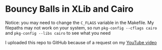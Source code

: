 # Bouncy Balls in XLib and Cairo
Notice: you may need to change the `C_FLAGS` variable in the Makefile. My filepaths may not work on your system, so run `pkg-config --cflags cairo` and `pkg-config --libs cairo` to see what you need

I uploaded this repo to GitHub because of a request on my [YouTube video](https://www.youtube.com/watch?v=xewb9CWbEP4)
